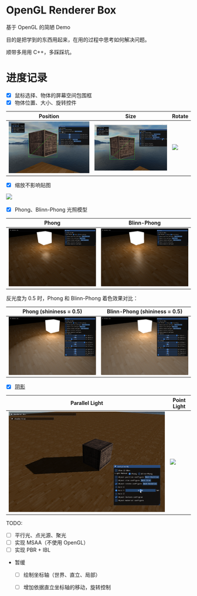 # OpenGL Renderer Box

基于 OpenGL 的简陋 Demo

目的是把学到的东西用起来，在用的过程中思考如何解决问题。

顺带多用用 C++，多踩踩坑。


# 进度记录

- [x] 鼠标选择、物体的屏幕空间包围框
- [x] 物体位置、大小、旋转控件

| Position | Size | Rotate |
|----------|------|--------|
| ![](img/GUI_Control_Position.gif) | ![](img/GUI_Control_Rotation.gif)  | ![](img/GUI_Control__Size.gif) |


- [x] 缩放不影响贴图

![](img/TextureMapping_ConsistentScaling.gif)


- [x] Phong、Blinn-Phong 光照模型

| Phong | Blinn-Phong |
|----------|------|
| ![](img/Phong.png) | ![](img/Blinn-Phong.png)  |


反光度为 0.5 时，Phong 和 Blinn-Phong 着色效果对比：

| Phong (shininess = 0.5) | Blinn-Phong (shininess = 0.5) |
|----------|------|
| ![](img/Phong_Shininess_0.5.png) | ![](img/Blinn-Phong_Shininess_0.5.png)  |


- [x] [阴影](./doc/Shadow.md)

| Parallel Light | Point Light |
|----------|------|
| ![](img/DepthMapping_ParallelLightShadow.gif) | ![](./img/depth_mapping_pointLightShadow.gif)  |







TODO:
- [ ] 平行光、点光源、聚光
- [ ] 实现 MSAA（不使用 OpenGL）
- [ ] 实现 PBR + IBL

- 暂缓
  - [ ] 绘制坐标轴（世界、直立、局部）
  - [ ] 增加依据直立坐标轴的移动，旋转控制

